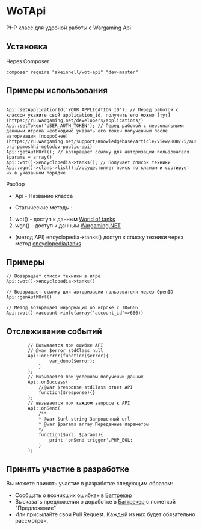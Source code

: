 WoTApi
======

PHP класс для удобной работы с Wargaming Api 

## Установка ##

Через Composer 
```
composer require "akeinhell/wot-api" "dev-master"
```

## Примеры использования ##
```

Api::setApplicationId('YOUR_APPLICATION_ID'); // Перед работой с классом укажите свой application_id, получить его можно [тут](https://ru.wargaming.net/developers/applications/)
Api::setToken('USER_AUTH_TOKEN'); // Перед работой с персональными данными игрока необходимо указать его токен полученный после авторизации [подробнее](https://ru.wargaming.net/support/Knowledgebase/Article/View/800/25/autentifikcija-pri-pomoshhi-metodov-public-api)
Api::getAuthUrl(); // возвращает ссылку для авторизации пользователя
$params = array()
Api::wot()->encyclopedia->tanks(); // Получает список техники
Api::wgn()->clans->list();//осуществляет поиск по кланам и сортирует их в указанном порядке

```

Разбор

- Api - Название класса

- Статические методы : 
 1. wot() - доступ к данным [World of tanks](https://ru.wargaming.net/developers/api_reference/wot/account/list/) 
 2. wgn() - доступ к данным [Wargaming.NET](https://ru.wargaming.net/developers/api_reference/wgn/clans/list/) 

- (метод API) encyclopedia->tanks() доступ к списку техники через метод [encyclopedia/tanks](https://ru.wargaming.net/developers/api_reference/wot/encyclopedia/tanks/) 
 
 
 ## Примеры ##
 
```
// Возвращает список техники в игре
Api::wot()->encyclopedia->tanks()

// Возвращает ссылку для авторизации пользователя через OpenID
Api::genAuthUrl()

// Метод возвращает информацию об игроке c ID=666
Api::wot()->account->info(array('account_id'=>666))
```


## Отслеживание событий ##
```
        // Вызывается при ошибке API
        // @var $error stdClass|null 
        Api::onError(function($error){
                var_dump($error); 
            }
        );
        // Вызывается при успешном получении данных 
        Api::onSuccess(
            //@var $response stdClass ответ API
            function($response){}
        );
        // вызывается при каждом запросе к API
        Api::onSend(
            /**
            * @var $url string Запрошенный url
            * @var $params array Переданные параметры
            */
            function($url, $params){
                print 'onSend trigger'.PHP_EOL;
            }
        );
```


## Принять участие в разработке ##

Вы можете принять участие в разработке следующим образом:
- Сообщать о возникших ошибках в [Багтрекер](https://github.com/akeinhell/WotApi/issues)
- Высказать предложения о доработке в [Багтрекер](https://github.com/akeinhell/WotApi/issues) с пометкой "Предложение"
- Или присылайте свои Pull Request. Каждый из них будет обязательно рассмотрен.
